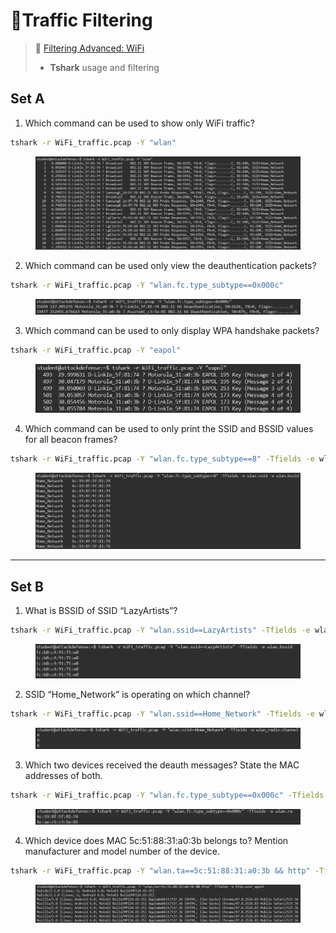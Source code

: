# 🔬Traffic Filtering

> 🔬 [Filtering Advanced: WiFi](https://attackdefense.com/challengedetails?cid=4)
>
> * **Tshark** usage and filtering

## Set A

1. Which command can be used to show only WiFi traffic?

```bash
tshark -r WiFi_traffic.pcap -Y "wlan"
```

<figure><img src="../../../../.gitbook/assets/image (7) (1) (1) (1) (1) (1) (1) (1).png" alt=""><figcaption></figcaption></figure>

2. Which command can be used only view the deauthentication packets?

```bash
tshark -r WiFi_traffic.pcap -Y "wlan.fc.type_subtype==0x000c"
```

<figure><img src="../../../../.gitbook/assets/image (8) (1) (1) (1) (1) (1) (1) (1).png" alt=""><figcaption></figcaption></figure>

3. Which command can be used to only display WPA handshake packets?

```bash
tshark -r WiFi_traffic.pcap -Y "eapol"
```

<figure><img src="../../../../.gitbook/assets/image (9) (1) (1) (1) (1) (1) (1) (1).png" alt=""><figcaption></figcaption></figure>

4. Which command can be used to only print the SSID and BSSID values for all beacon frames?

```bash
tshark -r WiFi_traffic.pcap -Y "wlan.fc.type_subtype==8" -Tfields -e wlan.ssid -e wlan.bssid
```

<figure><img src="../../../../.gitbook/assets/image (10) (1) (1) (1) (1) (1) (1) (1).png" alt=""><figcaption></figcaption></figure>

***

## Set B

1. What is BSSID of SSID “LazyArtists”?

```bash
tshark -r WiFi_traffic.pcap -Y "wlan.ssid==LazyArtists" -Tfields -e wlan.bssid
```

<figure><img src="../../../../.gitbook/assets/image (11) (1) (1) (1) (1) (1) (1).png" alt=""><figcaption></figcaption></figure>

2. SSID “Home\_Network” is operating on which channel?

```bash
tshark -r WiFi_traffic.pcap -Y "wlan.ssid==Home_Network" -Tfields -e wlan_radio.channel
```

<figure><img src="../../../../.gitbook/assets/image (13) (1) (1) (1) (1) (1) (1).png" alt=""><figcaption></figcaption></figure>

3. Which two devices received the deauth messages? State the MAC addresses of both.

```bash
tshark -r WiFi_traffic.pcap -Y "wlan.fc.type_subtype==0x000c" -Tfields -e wlan.ra
```

<figure><img src="../../../../.gitbook/assets/image (14) (1) (1) (1) (1) (1) (1).png" alt=""><figcaption></figcaption></figure>

4. Which device does MAC 5c:51:88:31:a0:3b belongs to? Mention manufacturer and model number of the device.

```bash
tshark -r WiFi_traffic.pcap -Y "wlan.ta==5c:51:88:31:a0:3b && http" -Tfields -e http.user_agent
```

<figure><img src="../../../../.gitbook/assets/image (15) (1) (1) (1) (1) (1) (1).png" alt=""><figcaption></figcaption></figure>
